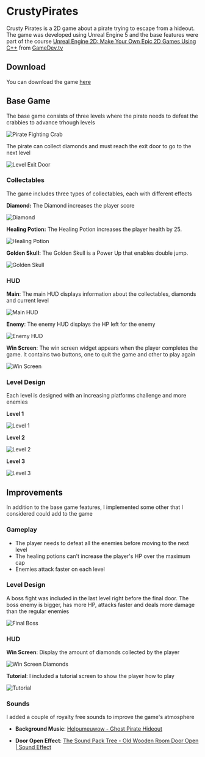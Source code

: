 # CrustyPirates
Crusty Pirates is a 2D game about a pirate trying to escape from a hideout. The game was developed using Unreal Engine 5 and the base features were part of the course [Unreal Engine 2D: Make Your Own Epic 2D Games Using C++](https://www.udemy.com/course/unreal-engine-2d/)
from [GameDev.tv](https://www.gamedev.tv)

## Download
You can download the game [here](https://ungamervalluno.itch.io/crusty-pirates)

## Base Game
The base game consists of three levels where the pirate needs to defeat the crabbies to advance trhough levels

![Pirate Fighting Crab](Docs/cp_1.png)

The pirate can collect diamonds and must reach the exit door to go to the next level

![Level Exit Door](Docs/cp_2.png)

### Collectables
The game includes three types of collectables, each with different effects

**Diamond:** The Diamond increases the player score

![Diamond](Docs/cp_collectable_1.png)

**Healing Potion:** The Healing Potion increases the player health by 25.

![Healing Potion](Docs/cp_collectable_2.png)

**Golden Skull:** The Golden Skull is a Power Up that enables double jump.

![Golden Skull](Docs/cp_collectable_3.png)

### HUD
**Main**: The main HUD displays information about the collectables, diamonds and current level

![Main HUD](Docs/cp_hud_1.png)

**Enemy**: The enemy HUD displays the HP left for the enemy

![Enemy HUD](Docs/cp_hud_2.png)

**Win Screen**: The win screen widget appears when the player completes the game. It contains two
buttons, one to quit the game and other to play again

![Win Screen](Docs/cp_hud_3.png)

### Level Design
Each level is designed with an increasing platforms challenge and more enemies

**Level 1**

![Level 1](Docs/cp_level_1.png)

**Level 2**

![Level 2](Docs/cp_level_2.png)

**Level 3**

![Level 3](Docs/cp_level_3.png)

## Improvements
In addition to the base game features, I implemented some other that I considered could add to the
game

### Gameplay
* The player needs to defeat all the enemies before moving to the next level
* The healing potions can't increase the player's HP over the maximum cap
* Enemies attack faster on each level

### Level Design
A boss fight was included in the last level right before the final door. The boss enemy is bigger, has more HP, attacks faster and deals more damage than the regular enemies

![Final Boss](Docs/cp_3.png)

### HUD
**Win Screen**: Display the amount of diamonds collected by the player

![Win Screen Diamonds](Docs/cp_hud_4.png)

**Tutorial**: I included a tutorial screen to show the player how to play

![Tutorial](Docs/cp_hud_5.png)

### Sounds
I added a couple of royalty free sounds to improve the game's atmosphere

- **Background Music**: [Helpumeuwow - Ghost Pirate Hideout](https://www.youtube.com/watch?v=WCbV_3hgwTI)

- **Door Open Effect**: [The Sound Pack Tree - Old Wooden Room Door Open | Sound Effect](https://www.youtube.com/watch?v=L7M9RAX9q6Q)
